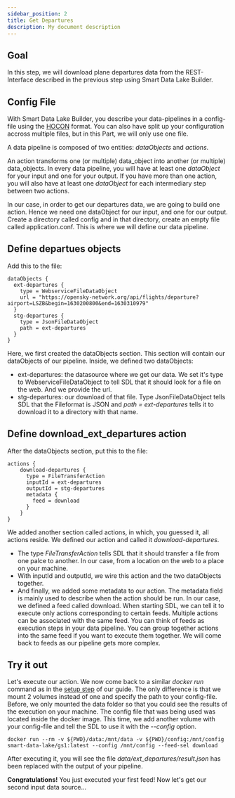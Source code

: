 ```yaml
---
sidebar_position: 2
title: Get Departures
description: My document description
---
```


## Goal

In this step, we will download plane departures data from the REST-Interface described in the previous step using Smart Data Lake Builder.

## Config File

With Smart Data Lake Builder, you describe your data-pipelines in a config-file using the [HOCON](https://github.com/lightbend/config/blob/master/HOCON.md) format.
You can also have split up your configuration accross multiple files, but in this Part, we will only use one file.

A data pipeline is composed of two entities: *dataObjects* and *actions*.

An action transforms one (or multiple) data_object into another (or multiple) data_objects.
In every data pipeline, you will have at least one *dataObject* for your input and one for your output.
If you have more than one action, you will also have at least one *dataObject* for each intermediary step between two actions.

In our case, in order to get our departures data, we are going to build one action. Hence we need one dataObject for our input, and one for our output.
Create a directory called config and in that directory, create an empty file called application.conf. This is where we will define our data pipeline.

## Define departues objects
Add this to the file:

    dataObjects {
      ext-departures {
        type = WebserviceFileDataObject
        url = "https://opensky-network.org/api/flights/departure?airport=LSZB&begin=1630200800&end=1630310979"
      }
      stg-departures {
        type = JsonFileDataObject
        path = ext-departures
      }
    }
Here, we first created the dataObjects section. This section will contain our dataObjects of our pipeline.
Inside, we defined two dataObjects:
- ext-departures: the datasource where we get our data. We set it's type to WebserviceFileDataObject to tell SDL that
it should look for a file on the web. And we provide the url.
- stg-departures: our download of that file. Type JsonFileDataObject tells SDL that the Fileformat is JSON and *path = ext-departures*
tells it to download it to a directory with that name.

## Define download_ext_departures action
After the dataObjects section, put this to the file:

    actions {
        download-departures {
          type = FileTransferAction
          inputId = ext-departures
          outputId = stg-departures
          metadata {
            feed = download
          }
        }
    }

We added another section called actions, in which, you guessed it, all actions reside.
We defined our action and called it *download-departures*.
- The type *FileTransferAction* tells SDL that it should transfer a file from one palce to another.
In our case, from a location on the web to a place on your machine.
- With inputId and outputId, we wire this action and the two dataObjects together.
- And finally, we added some metadata to our action. The metadata field is mainly used to describe when the action should be run.
In our case, we defined a feed called download. When starting SDL, we can tell it to execute only actions corresponding to certain feeds.
Multiple actions can be associated with the same feed. You can think of feeds as execution steps in your data pipeline.
You can group together actions into the same feed if you want to execute them together. We will come back to feeds as our pipeline gets more complex.


## Try it out

Let's execute our action. We now come back to a similar *docker run* command as in the [setup step](getting-started/setup.md) of our guide.
The only difference is that we mount 2 volumes instead of one and specify the path to your config-file.
Before, we only mounted the data folder so that you could see the results of the execution on your machine.
The config file that was being used was located inside the docker image.
This time, we add another volume with your config-file and tell the SDL to use it with the *--config* option.

    docker run --rm -v ${PWD}/data:/mnt/data -v ${PWD}/config:/mnt/config smart-data-lake/gs1:latest --config /mnt/config --feed-sel download

After executing it, you will see the file *data/ext_departures/result.json* has been replaced with the output of your pipeline.

**Congratulations!** You just executed your first feed! Now let's get our second input data source...


